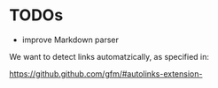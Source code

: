 # TODOs

- improve Markdown parser

We want to detect links automatzically, as specified in:

https://github.github.com/gfm/#autolinks-extension-



